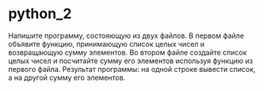 # python_2

Напишите программу, состояющую из двух файлов.
В первом файле объявите функцию, принимающую список целых чисел и возвращающую сумму элементов.
Во втором файле создайте список целых чисел и посчитайте сумму его элементов используя функцию из первого файла.
Результат программы: на одной строке вывести список, а на другой сумму его элементов.
